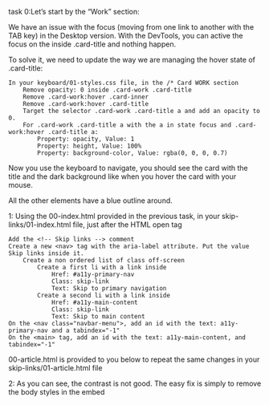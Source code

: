 task 0:Let’s start by the “Work” section:

We have an issue with the focus (moving from one link to another with the TAB key) in the Desktop version. With the DevTools, you can active the focus on the <a> inside .card-title and nothing happen.

To solve it, we need to update the way we are managing the hover state of .card-title:

    In your keyboard/01-styles.css file, in the /* Card WORK section
        Remove opacity: 0 inside .card-work .card-title
        Remove .card-work:hover .card-inner
        Remove .card-work:hover .card-title
        Target the selector .card-work .card-title a and add an opacity to 0.
        For .card-work .card-title a with the a in state focus and .card-work:hover .card-title a:
            Property: opacity, Value: 1
            Property: height, Value: 100%
            Property: background-color, Value: rgba(0, 0, 0, 0.7)

Now you use the keyboard to navigate, you should see the card with the title and the dark background like when you hover the card with your mouse.

All the other elements have a blue outline around.

1:
Using the 00-index.html provided in the previous task, in your skip-links/01-index.html file, just after the <body> HTML open tag

    Add the <!-- Skip links --> comment
    Create a new <nav> tag with the aria-label attribute. Put the value Skip links inside it.
        Create a non ordered list of class off-screen
            Create a first li with a link inside
                Href: #a11y-primary-nav
                Class: skip-link
                Text: Skip to primary navigation
            Create a second li with a link inside
                Href: #a11y-main-content
                Class: skip-link
                Text: Skip to main content
    On the <nav class="navbar-menu">, add an id with the text: a11y-primary-nav and a tabindex="-1"
    On the <main> tag, add an id with the text: a11y-main-content, and tabindex="-1"

00-article.html is provided to you below to repeat the same changes in your skip-links/01-article.html file

2:
As you can see, the contrast is not good. The easy fix is simply to remove the body styles in the embed <style>. Do this in your fix-a11y/01-index.html file. In a real case, you could use the Contrast Ratio section of the Color Picker.

Check with Axe to ensure the issue is fixed.

Rendering the page should display something like this

3:
Taking your code from the previous task, in your fix-a11y/02-index.html file

Add a title: Homepage - A fake website

Check with Axe to ensure the issue is fixed

4:
Taking your code from the previous task, in your fix-a11y/03-index.html file

On the html tag, add the attribute lang with the en value.

Check with Axe to ensure the issue is fixed.

5:
Taking your code from the previous task, in your fix-a11y/04-index.html file

    Locate the img that points to the logo.png
        Add an alt attribute with the text Name of the logo
    Locate the img that points to the hero-img.png
        Add an empty alt (decorative image)


6:
Taking your code from the previous task, in your fix-a11y/05-index.html file, locate the form

    Add a label just before the input
        Class: visually-hidden
        For: email
    On the input
        Add an id: email

Axe tells use that the issue is solved. But actually, some elements should be fixed for better accessibility and usability.

    We can change the type from text to email
    Add the attribute autocomplete with the value email
    Add the required attribute and the aria-required="true"
    Change the a to be a button
    We can remove the placeholder as it doesn’t add any value

We don’t have any error handling in our example, that should exist on the front-end / back-end side.

7:
In your fix-a11y/06-index.html file

    Locate thefacebook-icon and add an aria-label on the a with the text Facebook
    Locate the twitter-icon and add an aria-label on the a with the text Twitter

Links should never be empty, in our case, we are using a font (like Font Awesome) to generate icons.

8:
In your fix-a11y/07-index.html file

Locate the meta viewport and remove user-scalable=no

9:
You can install the headingsMap extension to have a visual representation of your headings.

Taking your code from the previous task, in your fix-a11y/08-index.html file

    Like our Techium project, we are going to create an h1 just after the <div class="header"> closing tag. (The h1 will be sibling to the <div class="header"> div)
        Text: Homepage
    Change <h6>This is me</h6> to be <h2>This is me</h2>
    Change <h1>Philip Gilbert</h1> to be <span>Philip Gilbert</span>
    Change <h6>About Me</h6> to be <h2>About Me</h2>
    Change <h1>Personal Details</h1> to be <span>Personal Details</span>
    Change <h1>My Offered Services</h1> to be <h2>My Offered Services</h2>
    Change <h4>Web Design</h4> to be <h3>Web Design</h3>
    Change <h4>Web Development</h4> to be <h3>Web Development</h3>
    Change <h1 class="counter">2536</h1> to be <span class="counter">2536</span>
    Change <h1 class="counter">6784</h1> to be <span class="counter">6784</span>
    Change <h1>Client's Feedback About Me</h1> to be <h2>Client's Feedback About Me</h2>
    Change <h4>Harriet Maxwell</h4> to be <span>Harriet Maxwell</span>
    Change <h1>Choose Your Plan</h1> to be <h2>Choose Your Plan</h2>
    Change <h1>01</h1> to be <h3>01</h3>
    Change <h1>$199.00</h1> to be <span>$199.00</span>
    Change <h4>About Me</h4> to be <span>About Me</span>
    Change <h4>Newsletter</h4> to be <span>Newsletter</span>
    Change <h4>Follow Me</h4> to be <span>Follow Me</span>

Fixing wrong headings is not an easy task. Headings represent the outline of your content. Like the table of contents in a book, headings should help to understand what is inside your page.

Always ask yourself if that word or sentence would make sense for anybody visiting your website.

10:
You can install the Landmarks extension to visually locate the landmarks on your pages.

Taking your code from the previous task, in your fix-a11y/09-index.html file

    Locate the header class and convert that <div> into a <header> tag (only change the tag, no need to change or remove other attributes in the tag)
    Convert the <div class='nav'> into a <nav> element (only change the tag, no need to change or remove other attributes in the tag)
    Wrap everything from the <h1>Homepage</h1> to before the <div class="footer"> in a <main> tag.
    Locate the footer class and transform the div to a <footer> (only change the tag, no need to change or remove other attributes in the tag)
    Locate all divs with the section class, and update divs to be <section> (only change the tag, no need to change or remove other attributes in the tag). Except the one with the Projects Completed text. Sections should have headings, we don’t have one anymore.

If you open the landmarks extension, you should see the landmarks showing.

Tip

Remember that header, section, footer etc contain a default role (=landmarks).

All automated issues are now solved! You fixed around 50% of accessibility issues. The rest are manual issues, tested using screen-reading tools or just reading the code.

11:
Automated tools can’t always alert about elements that should exist as a list.

Taking your code from the previous task, in your fix-a11y/10-index.html file

    Locate the nav
        Transform the <div> in a <ul> and every <p> in an li
    Locate the div with package-list class
        Transform the children in an ul with the 3 spans being each an li

